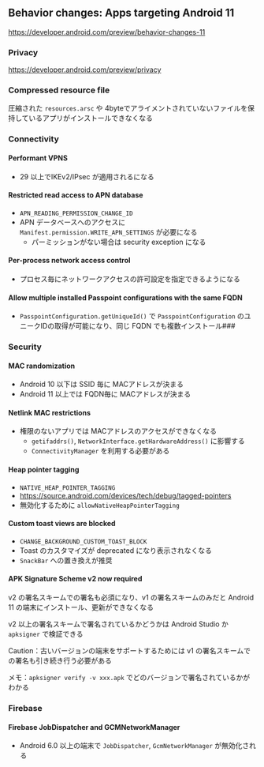 ## Behavior changes: Apps targeting Android 11

https://developer.android.com/preview/behavior-changes-11

### Privacy

https://developer.android.com/preview/privacy

### Compressed resource file

圧縮された `resources.arsc` や 4byteでアライメントされていないファイルを保持しているアプリがインストールできなくなる

### Connectivity

#### Performant VPNS

* 29 以上でIKEv2/IPsec が適用されるになる

#### Restricted read access to APN database

* `APN_READING_PERMISSION_CHANGE_ID`
* APN データベースへのアクセスに `Manifest.permission.WRITE_APN_SETTINGS` が必要になる
  * パーミッションがない場合は security exception になる

#### Per-process network access control

* プロセス毎にネットワークアクセスの許可設定を指定できるようになる

#### Allow multiple installed Passpoint configurations with the same FQDN

* `PasspointConfiguration.getUniqueId()` で `PasspointConfiguration` のユニークIDの取得が可能になり、同じ FQDN でも複数インストール###

### Security

#### MAC randomization

* Android 10 以下は SSID 毎に MACアドレスが決まる
* Android 11 以上では FQDN毎に MACアドレスが決まる

#### Netlink MAC restrictions

* 権限のないアプリでは MACアドレスのアクセスができなくなる
  * `getifaddrs()`, `NetworkInterface.getHardwareAddress()` に影響する
  * `ConnectivityManager` を利用する必要がある

#### Heap pointer tagging

* `NATIVE_HEAP_POINTER_TAGGING`
* https://source.android.com/devices/tech/debug/tagged-pointers
* 無効化するために `allowNativeHeapPointerTagging`

#### Custom toast views are blocked

* `CHANGE_BACKGROUND_CUSTOM_TOAST_BLOCK`
* Toast のカスタマイズが deprecated になり表示されなくなる
* `SnackBar` への置き換えが推奨

#### APK Signature Scheme v2 now required

v2 の署名スキームでの署名も必須になり、v1 の署名スキームのみだと Android 11 の端末にインストール、更新ができなくなる

v2 以上の署名スキームで署名されているかどうかは Android Studio か `apksigner` で検証できる

Caution：古いバージョンの端末をサポートするためには v1 の署名スキームでの署名も引き続き行う必要がある

メモ：`apksigner verify -v xxx.apk` でどのバージョンで署名されているかがわかる

### Firebase

#### Firebase JobDispatcher and GCMNetworkManager

* Android 6.0 以上の端末で `JobDispatcher`, `GcmNetworkManager` が無効化される
